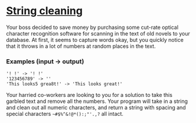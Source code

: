 # [String cleaning](https://www.codewars.com/kata/string-cleaning "https://www.codewars.com/kata/57e1e61ba396b3727c000251")

Your boss decided to save money by purchasing some cut-rate optical character recognition software for scanning in the
text of old novels to your database. At first, it seems to capture words okay, but you quickly notice that it throws in
a lot of numbers at random places in the text.

### Examples (input -> output)

```
'! !' -> '! !'
'123456789' -> ''
'This looks5 grea8t!' -> 'This looks great!'
```

Your harried co-workers are looking to you for a solution to take this garbled text and remove all the numbers. Your
program will take in a string and clean out all numeric characters, and return a string with spacing and special
characters `~#$%^&!@*():;"'.,?` all intact.